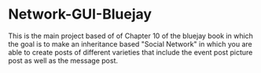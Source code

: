 # Network-GUI-Bluejay
This is the main project based of of Chapter 10 of the bluejay book in which the goal is to make an inheritance based "Social Network" in which you are able to create posts of different varieties that include the event post picture post as well as the message post. 
